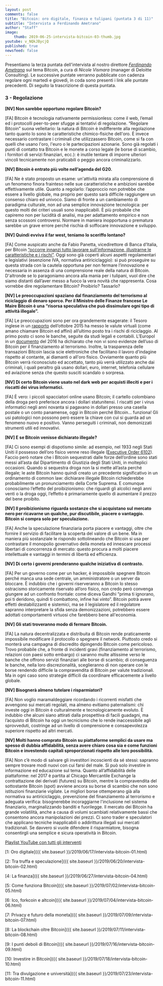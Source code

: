 ```yaml
---
layout: post
comments: false
title: "Bitcoin: oro digitale, finanza e tulipani (puntata 3 di 11)"
subtitle: "Intervista a Ferdinando Ametrano"
author: "Staff"
image:
    thumb: 2019-06-25-intervista-bitcoin-03-thumb.jpg
youtube: v_NQkJBycjQ
published: true
newsfeed: false
---
```


Presentiamo la terza puntata dell'intervista al nostro direttore
[*Ferdinando Ametrano*](https://www.ametrano.net)
sul tema Bitcoin, a cura di *Nicole Vismara* (manager di Deloitte Consulting). Le successive puntate verranno pubblicate con cadenza regolare ogni martedì e giovedì, in coda sono presenti i link alle puntate precedenti. Di seguito la trascrizione di questa puntata.

### 3 - Regolazione

**[NV] Non sarebbe opportuno regolare Bitcoin?**

[FA] Bitcoin è tecnologia nativamente permissionless: come il web, l’email ed i protocolli peer-to-peer sfugge ai tentativi di regolazione. “Regolare Bitcoin” suona velleitario: la natura di Bitcoin è indifferente alla regolazione tanto quanto lo sono le caratteristiche chimico-fisiche dell'oro. È invece necessario contrastare i criminali che utilizzassero Bitcoin, come si fa con quelli che usano l'oro, l'euro o le partecipazioni azionarie. Sono già regolati i punti di contatto tra Bitcoin e le monete a corso legale (le borse di scambio, i fornitori di servizi finanziari, ecc.): è inutile tentare di imporre ulteriori vincoli tecnicamente non praticabili o peggio ancora criminalizzarlo.

**[NV] Bitcoin è entrato più volte nell’agenda del G20.**

[FA] Ne è stato proposto un esame: un'attività mirata alla comprensione di un fenomeno finora frainteso nelle sue caratteristiche e ambizioni sarebbe effettivamente utile. Quanto a regolarlo: l’approccio non potrebbe che essere a livello globale, ma proprio per questo sarà difficile raggiungere un consenso chiaro ed univoco. Siamo di fronte a un cambiamento di paradigma culturale, non ad una semplice innovazione tecnologica: per questo molti dei criteri usuali sono inapplicabili. È più probabile che capiremo non per lucidità di analisi, ma per adattamento empirico e non senza scossoni controversi. Normare in maniera inopportuna o prematura sarebbe un grave errore perché rischia di soffocare innovazione e sviluppo.

**[NV] Quindi evviva il far west, teniamo lo sceriffo lontano?**

[FA] Come auspicato anche da Fabio Panetta, vicedirettore di Banca d’Italia, per Bitcoin [“occorre innanzi tutto lavorare sull’informazione, illustrarne le caratteristiche e i rischi”](https://www.lastampa.it/2018/01/02/economia/i-nostri-istituti-fuori-gioco-se-non-innovano-amazon-pu-diventare-un-big-del-credito-0sg7dLD8aF6xF9F8qJ5q6O/pagina.html). Oggi sono già coperti alcuni aspetti regolamentari e legislativi (esenzione IVA, normativa antiriciclaggio): si può proseguire su questa strada con la cautela opportuna per non fermare l’innovazione e necessaria in assenza di una comprensione reale della natura di Bitcoin. D'altronde se lo paragoniamo ancora alla mania per i tulipani, vuol dire che siamo distanti dall’aver messo a fuoco la vera novità che rappresenta. Cosa vorrebbe dire regolamentare Bitcoin? Proibirlo? Tassarlo?

**[NV] Le preoccupazioni spaziano dal finanziamento del terrorismo al riciclaggio di denaro sporco. Per il Ministro delle Finanze francese Le Maire Bitcoin è una “risorsa speculativa che può dissimulare ogni tipo di attività illegale”.**

[FA] Le preoccupazioni sono per ora grandemente esagerate: il Tesoro inglese in un [rapporto](https://www.gov.uk/government/publications/uk-national-risk-assessment-of-money-laundering-and-terrorist-financing) dell’ottobre 2015 ha messo le valute virtuali (come amano chiamare Bitcoin ed affini) all’ultimo posto tra i rischi di riciclaggio. Al primo posto ci sono le banche, seguite da studi legali e contabili. L’Europol in un [documento](https://www.europol.europa.eu/publications-documents/changes-in-modus-operandi-of-islamic-state-terrorist-attacks) del 2016 ha dichiarato che non vi sono evidenze dell’uso di Bitcoin per il finanziamento al terrorismo. Inoltre, la trasparenza delle transazioni Bitcoin lascia scie elettroniche che facilitano il lavoro d'indagine rispetto al contante, ai diamanti o all'oro fisico. Ovviamente quanto più Bitcoin verrà riconosciuto ed accettato, tanto più verrà utilizzato anche dai criminali, i quali peraltro già usano dollari, euro, internet, telefonia cellulare ed aviazione senza che questo susciti scandalo o sorpresa.

**[NV] Di certo Bitcoin viene usato nel dark web per acquisti illeciti e per i riscatti dei virus informatici.**

[FA] È vero: i piccoli spacciatori online usano Bitcoin; il cartello colombiano della droga però preferisce ancora i dollari statunitensi. I riscatti per i virus informatici negli anni novanta si pagavano in dollari presso una casella postale o un conto panamense, oggi in Bitcoin perché Bitcoin… funziona! Gli usi patologici non possono però essere la chiave con cui si guarda ad un fenomeno nuovo e positivo. Vanno perseguiti i criminali, non demonizzati strumenti utili ed innovativi.

**[NV] E se Bitcoin venisse dichiarato illegale?**

[FA] Ci sono esempi di dispotismo simile: ad esempio, nel 1933 negli Stati Uniti il possesso dell’oro fisico venne reso illegale ([Executive Order 6102](https://en.wikipedia.org/wiki/Gold_Reserve_Act)). Faccio però notare che i Bitcoin sequestrati dalle forze dell’ordine sono stati messi all’asta dal Dipartimento di Giustizia degli Stati Uniti, in molteplici occasioni. Quando si sequestra droga non la si mette all’asta perché illegale; le aste Bitcoin hanno quindi creato un precedente significativo in un ordinamento di common law: dichiarare illegale Bitcoin richiederebbe probabilmente un pronunciamento della Corte Suprema. E comunque conosciamo l’effetto del proibizionismo: che riguardi gli alcolici negli anni venti o la droga oggi, l’effetto è primariamente quello di aumentare il prezzo del bene proibito.

**[NV] Il proibizionismo riguarda sostanze che si acquistano sul mercato nero per ricavarne un qualche, pur discutibile, piacere o vantaggio. Bitcoin si compra solo per speculazione.**

[FA] Anche la speculazione finanziaria porta piacere e vantaggi, oltre che fornire il servizio di facilitare la scoperta del valore di un bene. Ma in maniera più sostanziale le rispondo sottolineando che Bitcoin si usa per contrastare il monopolio governativo della moneta ed innescare processi libertari di concorrenza di mercato: questo procura a molti piacere intellettuale e vantaggi in termini di libertà ed efficienza.

**[NV] Di certo i governi prenderanno qualche iniziativa di contrasto.**

[FA] Per un governo come per un hacker, è impossibile spegnere Bitcoin perché manca una sede centrale, un amministratore o un server da bloccare. È indubbio che i governi riserveranno a Bitcoin lo stesso ostracismo storicamente riservato all’oro fisico, non credo però convenga giungere ad un confronto frontale: come diceva Gandhi “prima ti ignorano, poi ti deridono, quindi ti combattono, infine hai vinto”. Bitcoin potrà avere effetti destabilizzanti e sistemici, ma se il legislatore ed il regolatore sapranno interpretare la sfida senza demonizzazioni, potrebbero essere adottati comportamenti virtuosi che farebbero bene all'economia.

**[NV] Gli stati troveranno modo di fermare Bitcoin.**

[FA] La natura decentralizzata e distribuita di Bitcoin rende praticamente impossibile modificare il protocollo o spegnere il network. Piuttosto credo si monterà una campagna di discredito dipingendo Bitcoin come pericoloso. Trovo probabile che, a fronte di incidenti gravi (finanziamento al terrorismo, relazioni con paesi sotto embargo) ci saranno multe altissime verso le banche che offrono servizi finanziari alle borse di scambio; di conseguenza le banche, nella loro discrezionalità, sceglieranno di non operare con le borse rendendo difficile la compravendita di Bitcoin per valute tradizionali. Ma in ogni caso sono strategie difficili da coordinare efficacemente a livello globale.

**[NV] Bisognerà almeno tutelare i risparmiatori?**

[FA] Non voglio maramaldeggiare ricordando i ricorrenti misfatti che avvengono sui mercati regolati, ma almeno evitiamo paternalismi: chi investe oggi in Bitcoin è culturalmente e tecnologicamente evoluto. È indubbio che alcuni siano attirati dalla prospettiva di facili guadagni, ma l’acquisto di Bitcoin ha oggi un tecnicismo che lo rende inaccessibile agli sprovveduti, costringe ad un livello di comprensione e consapevolezza superiore rispetto ad altri mercati.

**[NV] Molti hanno comprato Bitcoin su piattaforme semplici da usare ma spesso di dubbia affidabilità, senza avere chiaro cosa sia e come funzioni Bitcoin e investendo capitali sproporzionati rispetto alle loro possibilità.**

[FA] Non c’è modo di salvare gli investitori incoscienti da sé stessi: sapranno sempre trovare modi nuovi con cui farsi del male. Si può solo investire in informazione ed educazione sul tema. Quanto all’affidabilità delle piattaforme: nel 2017 è partita al Chicago Mercantile Exchange la contrattazione dei derivati (futures) su Bitcoin, mentre la compravendita del sottostante Bitcoin (spot) avviene ancora su borse di scambio che non sono istituzioni finanziarie vigilate. Le migliori borse ottemperano già alla normativa su antiriciclaggio, prevenzione del finanziamento al terrorismo e adeguata verifica: bisognerebbe incoraggiarne l'inclusione nel sistema finanziario, marginalizzando banditi e fuorilegge. Il mercato dei Bitcoin ha grande volatilità, anche a causa di volumi scambiati relativamente bassi che consentono ancora manipolazioni dei prezzi. Ci sono trader e speculatori che applicano tecniche inapplicabili o addirittura illegali sui mercati tradizionali. Se davvero si vuole difendere il risparmiatore, bisogna consentirgli una semplice e sicura operatività in Bitcoin.

[Playlist YouTube con tutti gli interventi](https://www.youtube.com/playlist?list=PLTLa2tRY91LKw5CrWIFFeIws08Sr7q-jC)

[1: Oro digitale]({{ site.baseurl }}/2019/06/17/intervista-bitcoin-01.html)

[2: Tra truffa e speculazione]({{ site.baseurl }}/2019/06/20/intervista-bitcoin-02.html)

[4: La finanza]({{ site.baseurl }}/2019/06/27/intervista-bitcoin-04.html)

[5: Come funziona Bitcoin]({{ site.baseurl }}/2019/07/02/intervista-bitcoin-05.html)

[6: Ico, forkcoin e altcoin]({{ site.baseurl }}/2019/07/04/intervista-bitcoin-06.html)

[7: Privacy e futuro della moneta]({{ site.baseurl }}/2019/07/09/intervista-bitcoin-07.html)

[8: La blockchain oltre Bitcoin]({{ site.baseurl }}/2019/07/11/intervista-bitcoin-08.html)

[9: I punti deboli di Bitcoin]({{ site.baseurl }}/2019/07/16/intervista-bitcoin-09.html)

[10: Investire in Bitcoin]({{ site.baseurl }}/2019/07/18/intervista-bitcoin-10.html)

[11: Tra divulgazione e università]({{ site.baseurl }}/2019/07/23/intervista-bitcoin-11.html)
